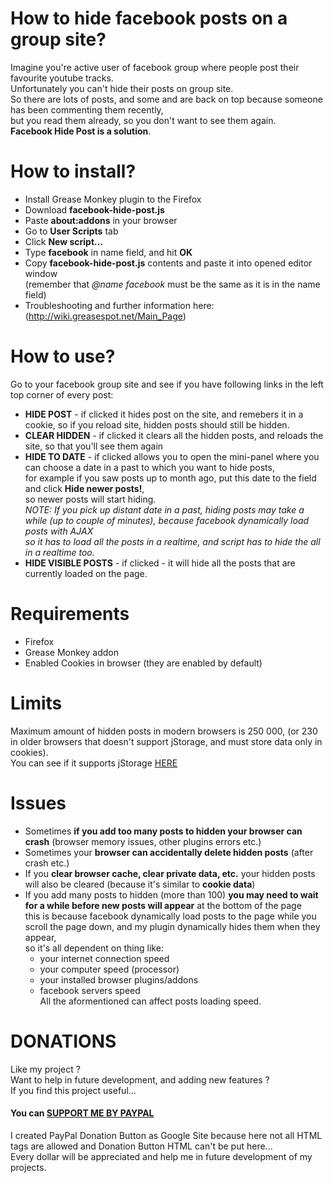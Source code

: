 # How to hide facebook posts on a group site?
Imagine you're active user of facebook group where people post their favourite youtube tracks.<br>
Unfortunately you can't hide their posts on group site.<br>
So there are lots of posts, and some and are back on top because someone has been commenting them recently,<br> 
but you read them already, so you don't want to see them again.<br>
**Facebook Hide Post is a solution**.

# How to install?
- Install Grease Monkey plugin to the Firefox
- Download **facebook-hide-post.js** 
- Paste **about:addons** in your browser
- Go to **User Scripts** tab
- Click **New script...**
- Type **facebook** in name field, and hit **OK**
- Copy **facebook-hide-post.js** contents and paste it into opened editor window <br />
  (remember that *@name facebook* must be the same as it is in the name field)
- Troubleshooting and further information here: <br />
  (http://wiki.greasespot.net/Main_Page)
 
# How to use?
Go to your facebook group site and see if you have following links in the left top corner of every post:<br>
- **HIDE POST** - if clicked it hides post on the site, and remebers it in a cookie, so if you reload site, hidden posts should still be hidden.<br>
- **CLEAR HIDDEN** - if clicked it clears all the hidden posts, and reloads the site, so that you'll see them again<br />
- **HIDE TO DATE** - if clicked allows you to open the mini-panel where you can choose a date in a past to which you want to hide posts,<br />
for example if you saw posts up to month ago, put this date to the field and click **Hide newer posts!**, <br />
so newer posts will start hiding.<br />
*NOTE: If you pick up distant date in a past, hiding posts may take a while (up to couple of minutes), because facebook dynamically load posts with AJAX<br />* 
*so it has to load all the posts in a realtime, and script has to hide the all in a realtime too.*<br />
- **HIDE VISIBLE POSTS** - if clicked - it will hide all the posts that are currently loaded on the page.                            
                    
  
# Requirements
- Firefox
- Grease Monkey addon
- Enabled Cookies in browser (they are enabled by default)

# Limits
Maximum amount of hidden posts in modern browsers is 250 000, (or 230 in older browsers that doesn't support jStorage, and must store data only in cookies). <br />
You can see if it supports jStorage <a href="http://www.jstorage.info/#support">HERE</a><br />

# Issues
- Sometimes **if you add too many posts to hidden your browser can crash** (browser memory issues, other plugins errors etc.)
- Sometimes your **browser can accidentally delete hidden posts** (after crash etc.)
- If you **clear browser cache, clear private data, etc.** your hidden posts will also be cleared (because it's similar to **cookie data**)
- If you add many posts to hidden (more than 100) **you may need to wait for a while before new posts will appear** at the bottom of the page<br />
  this is because facebook dynamically load posts to the page while you scroll the page down, and my plugin dynamically hides them when they appear, <br />
  so it's all dependent on thing like: 
  - your internet connection speed
  - your computer speed (processor)
  - your installed browser plugins/addons
  - facebook servers speed <br />
All the aformentioned can affect posts loading speed.

# DONATIONS
Like my project ?   
Want to help in future development, and adding new features ?   
If you find this project useful...  
#### You can <a href="https://sites.google.com/site/dominikdonationbutton/">SUPPORT ME BY PAYPAL</a>
I created PayPal Donation Button as Google Site because here not all HTML tags are allowed and Donation Button HTML can't be put here...  
Every dollar will be appreciated and help me in future development of my projects. 

